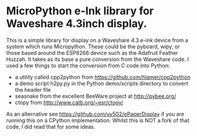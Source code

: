 
# MicroPython e-Ink library for Waveshare 4.3inch display.

This is a simple library for display on a Waveshare 4.3 e-ink device from a system which runs Micropython. These could be the pyboard, wipy, or those based around the ESP8266 device such as the Adafruit Feather Huzzah. It takes as its base a pure conversion from the Waveshare code. I used a few things to start the conversion from C code into Python:
- a utility called cpp2python from https://github.com/hlamer/cpp2python
- a demo script h2py.py in the Python demo/scripts directory to convert the header file
- seasnake from the excellent BeeWare project at http://pybee.org/
- ctopy from http://www.catb.org/~esr/ctopy/

As an alternative see https://github.com/yy502/ePaperDisplay if you are running this on a CPython implementation. Whilst this is NOT a fork of that code, I did read that for some ideas.
